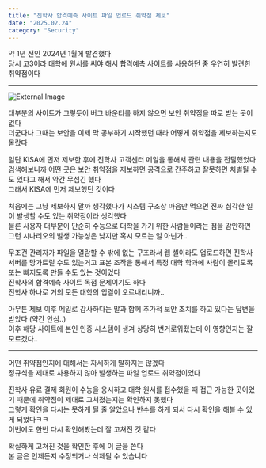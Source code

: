 ```yaml
---
title: "진학사 합격예측 사이트 파일 업로드 취약점 제보"
date: "2025.02.24"
category: "Security"
---
```

약 1년 전인 2024년 1월에 발견했다   
당시 고3이라 대학에 원서를 써야 해서 합격예측 사이트를 사용하던 중 우연히 발견한 취약점이다

---
![External Image](https://img1.daumcdn.net/thumb/R1280x0/?scode=mtistory2&fname=https%3A%2F%2Fblog.kakaocdn.net%2Fdn%2FqMJOk%2FbtsMtbushA6%2FgvkpPs2UBK1uI7aaawXbO0%2Fimg.png)

대부분의 사이트가 그렇듯이 버그 바운티를 하지 않으면 보안 취약점을 따로 받는 곳이 없다   
더군다나 그때는 보안을 이제 막 공부하기 시작했던 때라 어떻게 취약점을 제보하는지도 몰랐다   

일단 KISA에 먼저 제보한 후에 진학사 고객센터 메일을 통해서 관련 내용을 전달했었다   
검색해보니까 어떤 곳은 보안 취약점을 제보하면 공격으로 간주하고 잘못하면 처벌될 수도 있다고 해서 약간 무섭긴 했다   
그래서 KISA에 먼저 제보했던 것이다   
   
처음에는 그냥 제보하지 말까 생각했다가 시스템 구조상 마음만 먹으면 진짜 심각한 일이 발생할 수도 있는 취약점이라 생각했다   
물론 사용자 대부분이 단순히 수능으로 대학을 가기 위한 사람들이라는 점을 감안하면 그런 시나리오의 발생 가능성은 낮지만 혹시 모르는 일 아닌가..   

무조건 관리자가 파일을 열람할 수 밖에 없는 구조라서 웹 셸이라도 업로드하면 진학사 서버를 망가트릴 수도 있는거고 표본 조작을 통해서 특정 대학 학과에 사람이 몰리도록 또는 빠지도록 만들 수도 있는 것이었다   
진학사의 합격예측 사이트 독점 문제이기도 하다   
진학사 하나로 거의 모든 대학의 입결이 오르내리니까..   

아무튼 제보 이후 메일로 감사하다는 말과 함께 추가적 보안 조치를 하고 있다는 답변을 받았다 (약간 안심..)   
이후 해당 사이트에 본인 인증 시스템이 생겨 상당히 번거로워졌는데 이 영향인지는 잘 모르겠다..   

---

어떤 취약점인지에 대해서는 자세하게 말하지는 않겠다   
정규식을 제대로 사용하지 않아 발생하는 파일 업로드 취약점이었다   

진학사 유료 결제 회원이 수능을 응시하고 대학 원서를 접수했을 때 접근 가능한 곳이었기 때문에 취약점이 제대로 고쳐졌는지는 확인하지 못했다   
그렇게 확인을 다시는 못하게 될 줄 알았으나 반수를 하게 되서 다시 확인을 해볼 수 있게 되었다ㅋㅋ   
이번에도 한번 다시 확인해봤는데 잘 고쳐진 것 같다   

확실하게 고쳐진 것을 확인한 후에 이 글을 쓴다   
본 글은 언제든지 수정되거나 삭제될 수 있습니다   